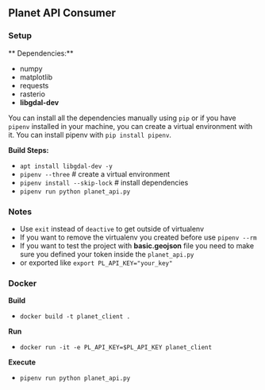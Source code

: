 ## Planet API Consumer

### Setup
 ** Dependencies:**
 - numpy
 - matplotlib
 - requests
 - rasterio
 - **libgdal-dev**

You can install all the dependencies manually using `pip` or
if you have `pipenv` installed in your machine, you can create a virtual environment with it.
You can install pipenv with `pip install pipenv`.

**Build Steps:**
 - `apt install libgdal-dev -y`
 - `pipenv --three` # create a virtual environment
 - `pipenv install --skip-lock` # install dependencies
 - `pipenv run python planet_api.py`


### Notes

- Use `exit` instead of `deactive` to get outside of virtualenv
- If you want to remove the virtualenv you created before use `pipenv --rm`
- If you want to test the project with **basic.geojson** file you need to make sure you defined your token inside the `planet_api.py`
- or exported like `export PL_API_KEY="your_key"`


### Docker

**Build**
  - `docker build -t planet_client .`

**Run**
  - `docker run -it -e PL_API_KEY=$PL_API_KEY planet_client`

**Execute**
- `pipenv run python planet_api.py`
